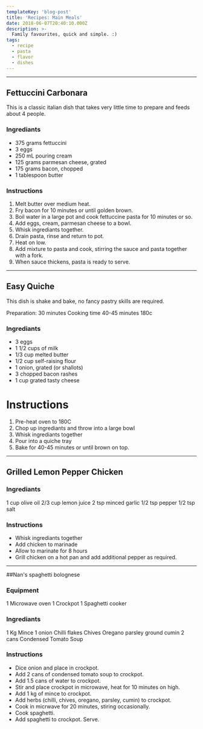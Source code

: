 ```yaml
---
templateKey: 'blog-post'
title: 'Recipes: Main Meals'
date: 2018-06-07T20:40:10.000Z
description: >-
  Family favourites, quick and simple. :)
tags:
  - recipe
  - pasta
  - flavor
  - dishes
---
```


---

## Fettuccini Carbonara

This is a classic italian dish that takes very little time to prepare and feeds about 4 people.

### Ingrediants

* 375 grams fettuccini
* 3 eggs
* 250 mL pouring cream
* 125 grams parmesan cheese, grated 
* 175 grams bacon, chopped
* 1 tablespoon butter

### Instructions

1. Melt butter over medium heat.
1. Fry bacon for 10 minutes or until golden brown.
1. Boil water in a large pot and cook fettuccine pasta for 10 minutes or so.
1. Add eggs, cream, parmesan cheese to a bowl.
1. Whisk ingrediants together.
1. Drain pasta, rinse and return to pot.
1. Heat on low.
1. Add mixture to pasta and cook, stirring the sauce and pasta together with a fork.  
1. When sauce thickens, pasta is ready to serve.


---


## Easy Quiche

This dish is shake and bake, no fancy pastry skills are required. 

Preparation: 30 minutes
Cooking time 40-45 minutes 180c

### Ingrediants

* 3 eggs
* 1 1/2 cups of milk
* 1/3 cup melted butter
* 1/2 cup self-raising flour
* 1 onion, grated (or shallots)
* 3 chopped bacon rashes
* 1 cup grated tasty cheese

# Instructions

1. Pre-heat oven to 180C
1. Chop up ingrediants and throw into a large bowl
1. Whisk ingrediants together
1. Pour into a quiche tray 
1. Bake for 40-45 minutes or until brown on top.

---


## Grilled Lemon Pepper Chicken

### Ingrediants
1 cup olive oil
2/3 cup lemon juice
2 tsp minced garlic
1/2 tsp pepper
1/2 tsp salt

### Instructions
* Whisk ingrediants together
* Add chicken to marinade
* Allow to marinate for 8 hours
* Grill chicken on a hot pan and add additional pepper as required.


---



##Nan's spaghetti bolognese

### Equipment
1 Microwave oven
1 Crockpot
1 Spaghetti cooker

### Ingrediants
1 Kg Mince
1 onion 
Chilli flakes
Chives
Oregano
parsley
ground cumin
2 cans Condensed Tomato Soup

### Instructions
* Dice onion and place in crockpot.
* Add 2 cans of condensed tomato soup to crockpot.
* Add 1.5 cans of water to crockpot.
* Stir and place crockpot in microwave, heat for 10 minutes on high.
* Add 1 kg of mince to crockpot.
* Add herbs (chilli, chives, oregano, parsley, cumin) to crockpot.
* Cook in micrwave for 20 minutes, stiring occasionally.
* Cook spaghetti.
* Add spaghetti to crockpot. Serve.

